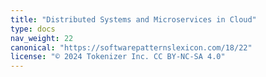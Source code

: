 ```yaml
---
title: "Distributed Systems and Microservices in Cloud"
type: docs
nav_weight: 22
canonical: "https://softwarepatternslexicon.com/18/22"
license: "© 2024 Tokenizer Inc. CC BY-NC-SA 4.0"
---
```

